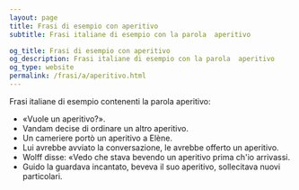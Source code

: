 ```yaml
---
layout: page
title: Frasi di esempio con aperitivo 
subtitle: Frasi italiane di esempio con la parola  aperitivo

og_title: Frasi di esempio con aperitivo 
og_description: Frasi italiane di esempio con la parola  aperitivo
og_type: website
permalink: /frasi/a/aperitivo.html
---
```


Frasi italiane di esempio contenenti la parola aperitivo:


- «Vuole un aperitivo?».
- Vandam decise di ordinare un altro aperitivo.
- Un cameriere portò un aperitivo a Elène.
- Lui avrebbe avviato la conversazione, le avrebbe offerto un aperitivo.
- Wolff disse: «Vedo che stava bevendo un aperitivo prima ch'io arrivassi.
- Guido la guardava incantato, beveva il suo aperitivo, sollecitava nuovi particolari.
